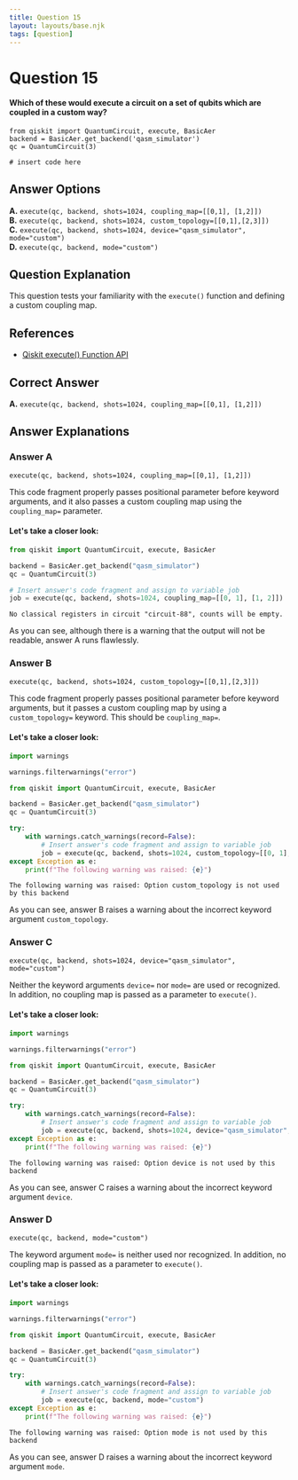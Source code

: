 ```yaml
---
title: Question 15
layout: layouts/base.njk
tags: [question]
---
```

# Question 15

#### Which of these would execute a circuit on a set of qubits which are coupled in a custom way?

    from qiskit import QuantumCircuit, execute, BasicAer
    backend = BasicAer.get_backend('qasm_simulator')
    qc = QuantumCircuit(3)

    # insert code here

## Answer Options

**A.** `execute(qc, backend, shots=1024, coupling_map=[[0,1], [1,2]])`  
**B.** `execute(qc, backend, shots=1024, custom_topology=[[0,1],[2,3]])`  
**C.** `execute(qc, backend, shots=1024, device="qasm_simulator", mode="custom")`  
**D.** `execute(qc, backend, mode="custom")`  

## Question Explanation

This question tests your familiarity with the `execute()` function and defining a custom coupling map.

## References

* [Qiskit execute() Function API](https://qiskit.org/documentation/apidoc/execute.html?highlight=execute#qiskit.execute_function.execute)

## Correct Answer

**A.** `execute(qc, backend, shots=1024, coupling_map=[[0,1], [1,2]])`

## Answer Explanations

### Answer A

`execute(qc, backend, shots=1024, coupling_map=[[0,1], [1,2]])`

This code fragment properly passes positional parameter before keyword arguments, and it also passes a custom coupling map using the `coupling_map=` parameter.

#### Let's take a closer look:


```python
from qiskit import QuantumCircuit, execute, BasicAer

backend = BasicAer.get_backend("qasm_simulator")
qc = QuantumCircuit(3)

# Insert answer's code fragment and assign to variable job
job = execute(qc, backend, shots=1024, coupling_map=[[0, 1], [1, 2]])
```

    No classical registers in circuit "circuit-88", counts will be empty.


As you can see, although there is a warning that the output will not be readable, answer A runs flawlessly.

### Answer B

`execute(qc, backend, shots=1024, custom_topology=[[0,1],[2,3]])`

This code fragment properly passes positional parameter before keyword arguments, but it passes a custom coupling map by using a `custom_topology=` keyword.
This should be `coupling_map=`.

#### Let's take a closer look:


```python
import warnings

warnings.filterwarnings("error")

from qiskit import QuantumCircuit, execute, BasicAer

backend = BasicAer.get_backend("qasm_simulator")
qc = QuantumCircuit(3)

try:
    with warnings.catch_warnings(record=False):
        # Insert answer's code fragment and assign to variable job
        job = execute(qc, backend, shots=1024, custom_topology=[[0, 1], [2, 3]])
except Exception as e:
    print(f"The following warning was raised: {e}")
```

    The following warning was raised: Option custom_topology is not used by this backend


As you can see, answer B raises a warning about the incorrect keyword argument `custom_topology`.

### Answer C

`execute(qc, backend, shots=1024, device="qasm_simulator", mode="custom")`  

Neither the keyword arguments `device=` nor `mode=` are used or recognized.
In addition, no coupling map is passed as a parameter to `execute()`.

#### Let's take a closer look:


```python
import warnings

warnings.filterwarnings("error")

from qiskit import QuantumCircuit, execute, BasicAer

backend = BasicAer.get_backend("qasm_simulator")
qc = QuantumCircuit(3)

try:
    with warnings.catch_warnings(record=False):
        # Insert answer's code fragment and assign to variable job
        job = execute(qc, backend, shots=1024, device="qasm_simulator", mode="custom")
except Exception as e:
    print(f"The following warning was raised: {e}")
```

    The following warning was raised: Option device is not used by this backend


As you can see, answer C raises a warning about the incorrect keyword argument `device`.

### Answer D

`execute(qc, backend, mode="custom")`  

The keyword argument `mode=` is neither used nor recognized.
In addition, no coupling map is passed as a parameter to `execute()`.

#### Let's take a closer look:


```python
import warnings

warnings.filterwarnings("error")

from qiskit import QuantumCircuit, execute, BasicAer

backend = BasicAer.get_backend("qasm_simulator")
qc = QuantumCircuit(3)

try:
    with warnings.catch_warnings(record=False):
        # Insert answer's code fragment and assign to variable job
        job = execute(qc, backend, mode="custom")
except Exception as e:
    print(f"The following warning was raised: {e}")
```

    The following warning was raised: Option mode is not used by this backend


As you can see, answer D raises a warning about the incorrect keyword argument `mode`.
